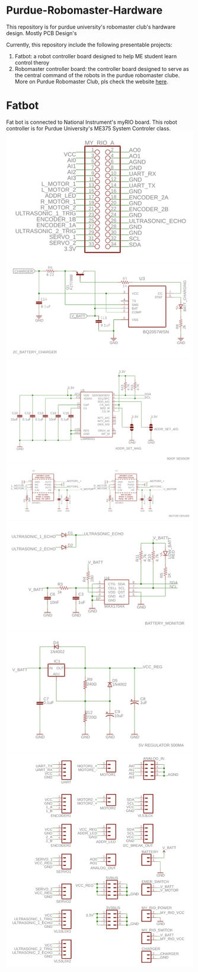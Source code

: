 # Purdue-Robomaster-Hardware
This repository is for purdue university's robomaster club's hardware design. Mostly PCB Design's

Currently, this repository include the following presentable projects:
1.  Fatbot: a robot controller board designed to help ME student learn control theroy
2.  Robomaster controller board: the controller board designed to serve as the central command of the robots in the purdue robomaster clube. More on Purdue Robomaster Club, pls check the website [here](http://Purduerm.com").

# Fatbot #
Fat bot is connected to National Instrument's myRIO board. This robot controller is for Purdue University's ME375 System Controler class. 
![alt text](https://raw.githubusercontent.com/cmz97/Purdue-Robomaster-Hardware/master/Image/0.png)
![alt text](https://raw.githubusercontent.com/cmz97/Purdue-Robomaster-Hardware/master/Image/1.png)
![alt text](https://raw.githubusercontent.com/cmz97/Purdue-Robomaster-Hardware/master/Image/2.png)
![alt text](https://raw.githubusercontent.com/cmz97/Purdue-Robomaster-Hardware/master/Image/3.png)
![alt text](https://raw.githubusercontent.com/cmz97/Purdue-Robomaster-Hardware/master/Image/4.png)
![alt text](https://raw.githubusercontent.com/cmz97/Purdue-Robomaster-Hardware/master/Image/5.png)
![alt text](https://raw.githubusercontent.com/cmz97/Purdue-Robomaster-Hardware/master/Image/6.png)
